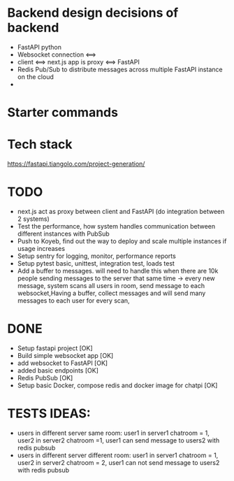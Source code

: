 # Backend design decisions of backend

- FastAPI python
- Websocket connection <==>
- client <==> next.js app is proxy <==> FastAPI
- Redis Pub/Sub to distribute messages across multiple FastAPI instance on the cloud
- 

# Starter commands

# Tech stack
https://fastapi.tiangolo.com/project-generation/

# TODO

- next.js act as proxy between client and FastAPI (do integration between 2 systems)
- Test the performance, how system handles communication between different instances with PubSub
- Push to Koyeb, find out the way to deploy and scale multiple instances if usage increases 
- Setup sentry for logging, monitor, performance reports
- Setup pytest basic, unittest, integration test, loads test
- Add a buffer to messages. will need to handle this when there are 10k people sending messages to the server that same time -> every new message, system scans all users in room, send message to each websocket,Having a buffer, collect messages and will send many messages to each user for every scan, 


# DONE
- Setup fastapi project [OK]
- Build simple websocket app [OK]
- add websocket to FastAPI [OK]
- added  basic endpoints [OK]
- Redis PubSub [OK]
- Setup basic Docker, compose redis and docker image for chatpi [OK]

# TESTS IDEAS:

- users in different server same room: user1 in server1 chatroom = 1, user2 in server2 chatroom =1, user1 can send message to users2 with redis pubsub
- users in different server different room: user1 in server1 chatroom = 1, user2 in server2 chatroom = 2, user1 can not send message to users2 with redis pubsub


